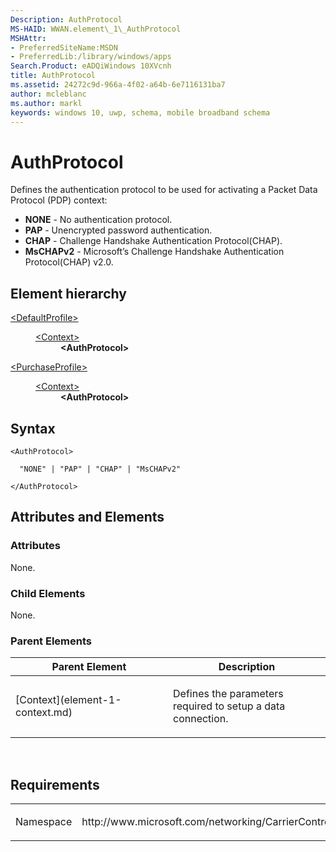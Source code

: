 ```yaml
---
Description: AuthProtocol
MS-HAID: WWAN.element\_1\_AuthProtocol
MSHAttr:
- PreferredSiteName:MSDN
- PreferredLib:/library/windows/apps
Search.Product: eADQiWindows 10XVcnh
title: AuthProtocol
ms.assetid: 24272c9d-966a-4f02-a64b-6e7116131ba7
author: mcleblanc
ms.author: markl
keywords: windows 10, uwp, schema, mobile broadband schema
---
```


# AuthProtocol


Defines the authentication protocol to be used for activating a Packet Data Protocol (PDP) context:

-   **NONE** - No authentication protocol.
-   **PAP** - Unencrypted password authentication.
-   **CHAP** - Challenge Handshake Authentication Protocol(CHAP).
-   **MsCHAPv2** - Microsoft’s Challenge Handshake Authentication Protocol(CHAP) v2.0.

## Element hierarchy

<dl>
<dt><a href="element-defaultprofile.md">&lt;DefaultProfile&gt;</a></dt>
<dd>
<dl>
<dt><a href="element-context.md">&lt;Context&gt;</a></dt>
<dd><b>&lt;AuthProtocol&gt;</b></dd>
</dl>
</dd>
</dl>
<dl>
<dt><a href="element-purchaseprofile.md">&lt;PurchaseProfile&gt;</a></dt>
<dd>
<dl>
<dt><a href="element-1-context.md">&lt;Context&gt;</a></dt>
<dd><b>&lt;AuthProtocol&gt;</b></dd>
</dl>
</dd>
</dl>

## Syntax

``` syntax
<AuthProtocol>

  "NONE" | "PAP" | "CHAP" | "MsCHAPv2"

</AuthProtocol>
```

## Attributes and Elements


### Attributes

None.

### Child Elements

None.

### Parent Elements

<table>
<colgroup>
<col width="50%" />
<col width="50%" />
</colgroup>
<thead>
<tr class="header">
<th>Parent Element</th>
<th>Description</th>
</tr>
</thead>
<tbody>
<tr class="odd">
<td>[Context](element-1-context.md)</td>
<td><p>Defines the parameters required to setup a data connection.</p></td>
</tr>
</tbody>
</table>

 

## Requirements

<table>
<colgroup>
<col width="50%" />
<col width="50%" />
</colgroup>
<tbody>
<tr class="odd">
<td><p>Namespace</p></td>
<td><p>http://www.microsoft.com/networking/CarrierControl/WWAN/v1</p></td>
</tr>
</tbody>
</table>

 

 



